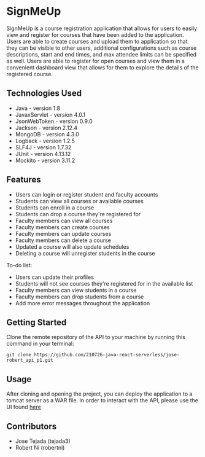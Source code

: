 # SignMeUp

SignMeUp is a course registration application that allows for users to easily view and register for 
courses that have been added to the application. Users are able to create courses and upload them to
application so that they can be visible to other users, additional configurations such as course
descriptions, start and end times, and max attendee limits can be specified as well. Users are 
able to register for open courses and view them in a convenient dashboard view that allows for
them to explore the details of the registered course.

## Technologies Used

* Java - version 1.8
* JavaxServlet - version 4.0.1
* JsonWebToken - version 0.9.0
* Jackson - version 2.12.4
* MongoDB - version 4.3.0
* Logback - version 1.2.5
* SLF4J - version 1.7.32
* JUnit - version 4.13.12
* Mockito - version 3.11.2

## Features

* Users can login or register student and faculty accounts
* Students can view all courses or available courses
* Students can enroll in a course
* Students can drop a course they're registered for
* Faculty members can view all courses
* Faculty members can create courses
* Faculty members can update courses
* Faculty members can delete a course
* Updated a course will also update schedules
* Deleting a course will unregister students in the course

To-do list:
* Users can update their profiles
* Students will not see courses they're registered for in the available list
* Faculty members can view students in a course
* Faculty members can drop students from a course
* Add more error messages throughout the application

## Getting Started
   
Clone the remote repository of the API to your machine by running this command in your terminal:
```
git clone https://github.com/210726-java-react-serverless/jose-robert_api_p1.git
```

## Usage

After cloning and opening the project, you can deploy the application to a tomcat server as a WAR file.
In order to interact with the API, please use the UI found [here](https://github.com/210726-java-react-serverless/jose-robert_ui_p1)

## Contributors

* Jose Tejada (tejada3)
* Robert Ni (robertni)

